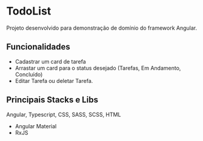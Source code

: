 # TodoList

Projeto desenvolvido para demonstração de domínio do framework Angular.

## Funcionalidades
- Cadastrar um card de tarefa
- Arrastar um card para o status desejado (Tarefas, Em Andamento, Concluído)
- Editar Tarefa ou deletar Tarefa.

## Principais Stacks e Libs
Angular, Typescript, CSS, SASS, SCSS, HTML

- Angular Material
- RxJS